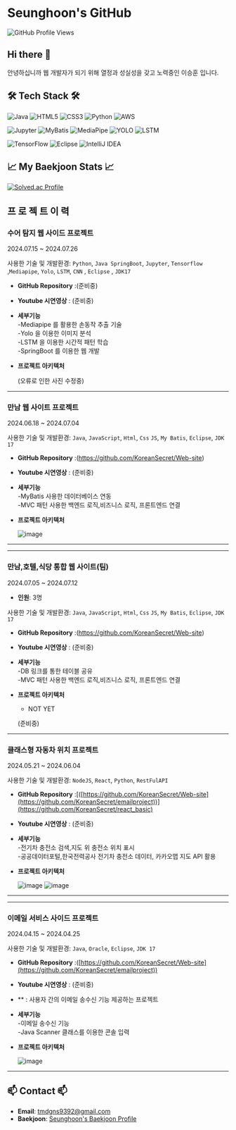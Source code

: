 # Seunghoon's GitHub

![GitHub Profile Views](https://komarev.com/ghpvc/?username=yourusername&color=brightgreen)

## Hi there 👋

안녕하십니까 웹 개발자가 되기 위해 열정과 성실성을 갖고 노력중인 이승훈 입니다. 

## 🛠️ Tech Stack 🛠️

![Java](https://img.shields.io/badge/Java-007396?logo=java&logoColor=white&style=flat)
![HTML5](https://img.shields.io/badge/HTML5-E34F26?logo=html5&logoColor=white&style=flat)
![CSS3](https://img.shields.io/badge/CSS3-1572B6?logo=css3&logoColor=white&style=flat)
![Python](https://img.shields.io/badge/Python-3776AB?logo=python&logoColor=white&style=flat)
![AWS](https://img.shields.io/badge/AWS-232F3E?logo=amazon-aws&logoColor=white&style=flat)

![Jupyter](https://img.shields.io/badge/Jupyter-F37626?logo=jupyter&logoColor=white&style=flat)
![MyBatis](https://img.shields.io/badge/MyBatis-5C2D91?logoColor=white&style=flat)
![MediaPipe](https://img.shields.io/badge/MediaPipe-FF6F00?logoColor=white&style=flat)
![YOLO](https://img.shields.io/badge/YOLO-00FFFF?logoColor=white&style=flat)
![LSTM](https://img.shields.io/badge/LSTM-FF9E0F?logoColor=white&style=flat)

![TensorFlow](https://img.shields.io/badge/TensorFlow-FF6F00?logo=tensorflow&logoColor=white&style=flat)
![Eclipse](https://img.shields.io/badge/Eclipse-2C2255?logo=eclipse&logoColor=white&style=flat)
![IntelliJ IDEA](https://img.shields.io/badge/IntelliJ_IDEA-000000?logo=intellij-idea&logoColor=white&style=flat)

## 📈 My Baekjoon Stats 📈

[![Solved.ac Profile](http://mazassumnida.wtf/api/v2/generate_badge?boj=asdf9392)](https://solved.ac/asdf9392)

## 프 로 젝 트 이 력

### 수어 탐지 웹 사이드 프로젝트
2024.07.15 ~ 2024.07.26 

사용한 기술 및 개발환경:
`Python`, `Java SpringBoot`, `Jupyter`, `Tensorflow` ,`Mediapipe`, `Yolo`, `LSTM`, `CNN` , `Eclipse` , `JDK17` 

- **GitHub Repository** :(준비중)
- **Youtube 시연영상** : (준비중)

  
- **세부기능**<br>
    -Mediapipe 를 활용한 손동작 추출 기술<br>
    -Yolo 을 이용한 이미지 분석<br>
    -LSTM 을 이용한 시간적 패턴 학습<br>
    -SpringBoot 를 이용한 웹 개발<br>
    
- **프로젝트 아키텍처**
  

    


  (오류로 인한 사진 수정중)

<hr>

### 만남 웹 사이트 프로젝트
2024.06.18 ~ 2024.07.04

사용한 기술 및 개발환경:
`Java`, `JavaScript`, `Html`, `Css` `JS`, `My Batis`, `Eclipse`, `JDK 17`

- **GitHub Repository** :(https://github.com/KoreanSecret/Web-site)
- **Youtube 시연영상** : (준비중)

  
- **세부기능**<br>
    -MyBatis 사용한 데이터베이스 연동<br>
    -MVC 패턴 사용한 백엔드 로직,비즈니스 로직, 프론트엔드 연결<br>
   
    
- **프로젝트 아키텍처**




  ![image](https://github.com/user-attachments/assets/72fdd2ec-2eb0-41bb-9fa8-b070ffe8edac)


<hr>

<hr>

### 만남,호텔,식당 통합 웹 사이트(팀)
2024.07.05 ~ 2024.07.12

- **인원**: 3명

사용한 기술 및 개발환경:
`Java`, `JavaScript`, `Html`, `Css` `JS`, `My Batis`, `Eclipse`, `JDK 17`

- **GitHub Repository** :(https://github.com/KoreanSecret/Web-site)
- **Youtube 시연영상** : (준비중)

  
- **세부기능**<br>
    -DB 링크를 통한 테이블 공유<br>
    -MVC 패턴 사용한 백엔드 로직,비즈니스 로직, 프론트엔드 연결<br>
   
    
- **프로젝트 아키텍처**
   - NOT YET
    


  (준비중)

  
<hr>

### 클래스형 자동차 위치 프로젝트
2024.05.21 ~ 2024.06.04

사용한 기술 및 개발환경:
`NodeJS`, `React`, `Python`, `RestFulAPI`

- **GitHub Repository** :[([https://github.com/KoreanSecret/Web-site](https://github.com/KoreanSecret/emailproject))](https://github.com/KoreanSecret/react_basic)
- **Youtube 시연영상** : (준비중)

  
- **세부기능**<br>
    -전기차 충전소 검색,지도 위 충전소 위치 표시<br>
    -공공데이터포털,한국전력공사 전기차 충전소 데이터, 카카오맵 지도 API 활용<br>
   
    
- **프로젝트 아키텍처**
 

    


  ![image](https://github.com/user-attachments/assets/513e129d-7f15-4b72-ae19-53ba4ff90ef0)
  ![image](https://github.com/user-attachments/assets/4d0b4cd9-b47d-4096-a631-6a9436c47852)




<hr>

<hr>

### 이메일 서비스 사이드 프로젝트
2024.04.15 ~ 2024.04.25

사용한 기술 및 개발환경:
`Java`, `Oracle`, `Eclipse`, `JDK 17`

- **GitHub Repository** :([https://github.com/KoreanSecret/Web-site](https://github.com/KoreanSecret/emailproject))
- **Youtube 시연영상** : (준비중)
- ** : 사용자 간의 이메일 송수신 기능 제공하는 프로젝트
  
- **세부기능**<br>
    -이메일 송수신 기능<br>
    -Java Scanner 클래스를 이용한 콘솔 입력<br>
   
    
- **프로젝트 아키텍처**
 

    


  ![image](https://github.com/user-attachments/assets/f999cb3b-c900-4336-90cb-149cd63c2525)


<hr>

## 📫 Contact 📫

- **Email**: tmdgns9392@gmail.com
- **Baekjoon**: [Seunghoon's Baekjoon Profile](https://www.acmicpc.net/user/asdf9392)


